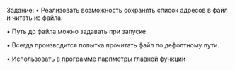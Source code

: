 Задание:
• Реализовать возможность сохранять список адресов в файл и читать из файла.

• Путь до файла можно задавать при запуске.

• Всегда производится попытка прочитать файл по дефолтному пути.

• Использовать в программе парпметры главной функции
